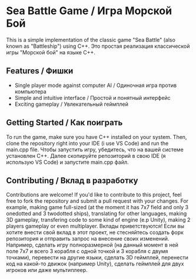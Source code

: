 # Sea Battle Game / Игра Морской Бой

This is a simple implementation of the classic game "Sea Battle" (also known as "Battleship") using C++.
Это простая реализация классической игры "Морской бой" на языке С++.

## Features / Фишки
- Single player mode against computer AI / Одиночная игра против компьютера
- Simple and intuitive interface / Простой и понятный интерфейс
- Exciting gameplay / Увлекательный геймплей

## Getting Started / Как поиграть
To run the game, make sure you have C++ installed on your system. Then, clone the repository right into your IDE (i use VS Code) and run the main.cpp file.
Чтобы запустить игру, убедитесь, что на вашей системе установлен С++. Далее скопируйте репозиторий в свою IDE (я использую VS Code) и запустите main.cpp файл.

## Contributing / Вклад в разработку
Contributions are welcome! If you'd like to contribute to this project, feel free to fork the repository and submit a pull request with your changes. For example, making game full-sized (at the moment it has 7x7 field and only 3 onedotted and 3 twodotted ships), translating for other languages, making 3D gameplay, transfering code to some kind of engine (e.p Unity), making 2 players gameplay or even multiplayer.
Вклады приветствуются! Если вы хотите внести свой вклад в этот проект, не стесняйтесь создать форк репозитория и отправить запрос на внесение своих изменений. Например, сделать игру полноразмерной (на данный момент в ней поле 7х7 и всего 3 корабля с одной точкой и 3 корабля с двумя точками), перевести на другие языки, сделать 3D геймплей, перенести код на какой-то движок (например Unity), сделать геймплей для двух игроков или даже мультиплеер.
